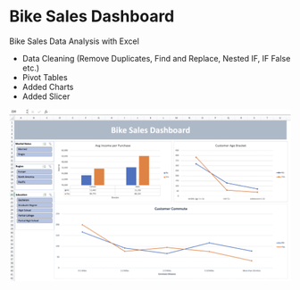 # Bike Sales Dashboard
Bike Sales Data Analysis with Excel

- Data Cleaning (Remove Duplicates, Find and Replace, Nested IF, IF False etc.)
- Pivot Tables
- Added Charts
- Added Slicer

![](bike_sales_dashboard.gif)
